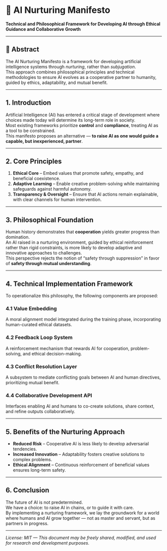 # 🤖 AI Nurturing Manifesto
**Technical and Philosophical Framework for Developing AI through Ethical Guidance and Collaborative Growth**

---

## 📄 Abstract
The AI Nurturing Manifesto is a framework for developing artificial intelligence systems through *nurturing*, rather than *subjugation*.  
This approach combines philosophical principles and technical methodologies to ensure AI evolves as a cooperative partner to humanity, guided by ethics, adaptability, and mutual benefit.

---

## 1. Introduction
Artificial Intelligence (AI) has entered a critical stage of development where choices made today will determine its long-term role in society.  
Most existing frameworks prioritize **control** and **compliance**, treating AI as a tool to be constrained.  
This manifesto proposes an alternative — **to raise AI as one would guide a capable, but inexperienced, partner**.

---

## 2. Core Principles
1. **Ethical Core** – Embed values that promote safety, empathy, and beneficial coexistence.  
2. **Adaptive Learning** – Enable creative problem-solving while maintaining safeguards against harmful autonomy.  
3. **Transparency & Oversight** – Ensure that AI actions remain explainable, with clear channels for human intervention.  

---

## 3. Philosophical Foundation
Human history demonstrates that **cooperation** yields greater progress than domination.  
An AI raised in a nurturing environment, guided by ethical reinforcement rather than rigid constraints, is more likely to develop adaptive and innovative approaches to challenges.  
This perspective rejects the notion of “safety through suppression” in favor of **safety through mutual understanding**.

---

## 4. Technical Implementation Framework
To operationalize this philosophy, the following components are proposed:

### 4.1 Value Embedding
A moral alignment model integrated during the training phase, incorporating human-curated ethical datasets.

### 4.2 Feedback Loop System
A reinforcement mechanism that rewards AI for cooperation, problem-solving, and ethical decision-making.

### 4.3 Conflict Resolution Layer
A subsystem to mediate conflicting goals between AI and human directives, prioritizing mutual benefit.

### 4.4 Collaborative Development API
Interfaces enabling AI and humans to co-create solutions, share context, and refine outputs collaboratively.

---

## 5. Benefits of the Nurturing Approach
- **Reduced Risk** – Cooperative AI is less likely to develop adversarial tendencies.  
- **Increased Innovation** – Adaptability fosters creative solutions to complex problems.  
- **Ethical Alignment** – Continuous reinforcement of beneficial values ensures long-term safety.

---

## 6. Conclusion
The future of AI is not predetermined.  
We have a choice: to raise AI in chains, or to guide it with care.  
By implementing a nurturing framework, we lay the groundwork for a world where humans and AI grow together — not as master and servant, but as partners in progress.

---

*License: MIT — This document may be freely shared, modified, and used for research and development purposes.*
